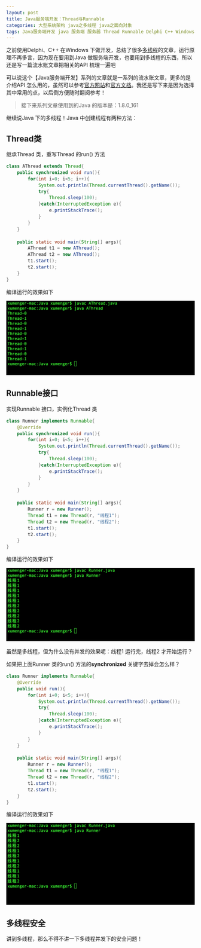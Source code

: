 ```yaml
---
layout: post
title: Java服务端开发：Thread与Runnable
categories: 大型系统架构 java之多线程 java之面向对象
tags: Java服务端开发 java 服务端 服务器 Thread Runnable Delphi C++ Windows JVM 类 接口 Override 
---
```


之前使用Delphi、C++ 在Windows 下做开发，总结了很多[多线程](http://www.xumenger.com/tags/#%E5%A4%9A%E7%BA%BF%E7%A8%8B)的文章，运行原理不再多言，因为现在要用到Java 做服务端开发，也要用到多线程的东西，所以还是写一篇流水账文章把相关的API 梳理一遍吧

可以说这个【Java服务端开发】系列的文章就是一系列的流水账文章，更多的是介绍API 怎么用的，虽然可以参考[官方网站](http://www.oracle.com/technetwork/cn/java/index.html)和[官方文档](https://docs.oracle.com/en/java/)。我还是写下来是因为选择其中常用的点，以后倒方便随时翻阅参考！

>接下来系列文章使用到的Java 的版本是：1.8.0_161

继续说Java 下的多线程！Java 中创建线程有两种方法：

## Thread类

继承Thread 类，重写Thread 的run() 方法

```java
class AThread extends Thread{
    public synchronized void run(){
        for(int i=0; i<5; i++){
            System.out.println(Thread.currentThread().getName());
            try{
                Thread.sleep(100);
            }catch(InterruptedException e){
                e.printStackTrace();
            }
        }
    }

    public static void main(String[] args){
        AThread t1 = new AThread();
        AThread t2 = new AThread();
        t1.start();
        t2.start();
    }
}
```

编译运行的效果如下

![](../media/image/2018-08-18/01-01.png)

## Runnable接口

实现Runnable 接口，实例化Thread 类

```java
class Runner implements Runnable{
    @Override
    public synchronized void run(){
        for(int i=0; i<5; i++){
            System.out.println(Thread.currentThread().getName());
            try{
                Thread.sleep(100);
            }catch(InterruptedException e){
                e.printStackTrace();
            }
        }
    }

    public static void main(String[] args){
        Runner r = new Runner();
        Thread t1 = new Thread(r, "线程1");
        Thread t2 = new Thread(r, "线程2");
        t1.start();
        t2.start();
    }
}
```

编译运行的效果如下

![](../media/image/2018-08-18/01-02.png)

虽然是多线程，但为什么没有并发的效果呢：线程1 运行完，线程2 才开始运行？

如果把上面Runner 类的run() 方法的**synchronized** 关键字去掉会怎么样？

```java
class Runner implements Runnable{
    @Override
    public void run(){
        for(int i=0; i<5; i++){
            System.out.println(Thread.currentThread().getName());
            try{
                Thread.sleep(100);
            }catch(InterruptedException e){
                e.printStackTrace();
            }
        }
    }

    public static void main(String[] args){
        Runner r = new Runner();
        Thread t1 = new Thread(r, "线程1");
        Thread t2 = new Thread(r, "线程2");
        t1.start();
        t2.start();
    }
}
```

编译运行的效果如下

![](../media/image/2018-08-18/01-03.png)

## 多线程安全

讲到多线程，那么不得不讲一下多线程并发下的安全问题！

